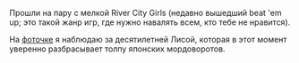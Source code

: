 ﻿Прошли на пару с мелкой River City Girls (недавно вышедший beat 'em up; это такой жанр игр, где нужно навалять всем, кто тебе не нравится).

На [фоточке](ru.jpg) я наблюдаю за десятилетней Лисой, которая в этот момент уверенно разбрасывает толпу японских мордоворотов.